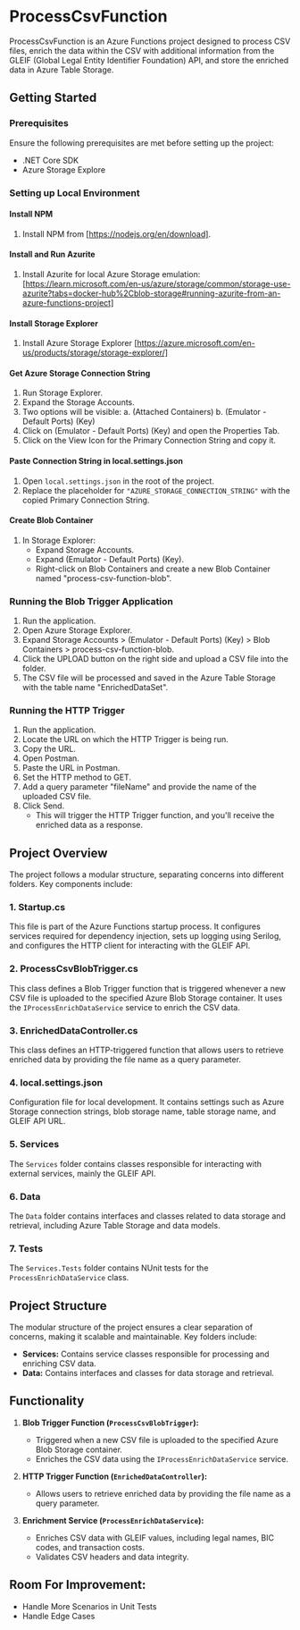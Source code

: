 # ProcessCsvFunction

ProcessCsvFunction is an Azure Functions project designed to process CSV files, enrich the data within the CSV with additional information from the GLEIF (Global Legal Entity Identifier Foundation) API, and store the enriched data in Azure Table Storage.

## Getting Started

### Prerequisites
Ensure the following prerequisites are met before setting up the project:

- .NET Core SDK
- Azure Storage Explore 

### Setting up Local Environment

#### Install NPM
1. Install NPM from [https://nodejs.org/en/download].

#### Install and Run Azurite
1. Install Azurite for local Azure Storage emulation: [https://learn.microsoft.com/en-us/azure/storage/common/storage-use-azurite?tabs=docker-hub%2Cblob-storage#running-azurite-from-an-azure-functions-project]

#### Install Storage Explorer
1. Install Azure Storage Explorer [https://azure.microsoft.com/en-us/products/storage/storage-explorer/]

#### Get Azure Storage Connection String
1. Run Storage Explorer.
2. Expand the Storage Accounts.
3. Two options will be visible: 
    a. (Attached Containers)
    b. (Emulator - Default Ports) (Key)
4. Click on (Emulator - Default Ports) (Key) and open the Properties Tab.
5. Click on the View Icon for the Primary Connection String and copy it.

#### Paste Connection String in local.settings.json
1. Open `local.settings.json` in the root of the project.
2. Replace the placeholder for `"AZURE_STORAGE_CONNECTION_STRING"` with the copied Primary Connection String.

#### Create Blob Container
1. In Storage Explorer:
   - Expand Storage Accounts.
   - Expand (Emulator - Default Ports) (Key).
   - Right-click on Blob Containers and create a new Blob Container named "process-csv-function-blob".

### Running the Blob Trigger Application

1. Run the application.
2. Open Azure Storage Explorer.
3. Expand Storage Accounts > (Emulator - Default Ports) (Key) > Blob Containers > process-csv-function-blob.
4. Click the UPLOAD button on the right side and upload a CSV file into the folder.
5. The CSV file will be processed and saved in the Azure Table Storage with the table name "EnrichedDataSet".

### Running the HTTP Trigger

1. Run the application.
2. Locate the URL on which the HTTP Trigger is being run.
3. Copy the URL.
4. Open Postman.
5. Paste the URL in Postman.
6. Set the HTTP method to GET.
7. Add a query parameter "fileName" and provide the name of the uploaded CSV file.
8. Click Send.
   - This will trigger the HTTP Trigger function, and you'll receive the enriched data as a response.

## Project Overview
The project follows a modular structure, separating concerns into different folders. Key components include:

### 1. **Startup.cs**
This file is part of the Azure Functions startup process. It configures services required for dependency injection, sets up logging using Serilog, and configures the HTTP client for interacting with the GLEIF API.

### 2. **ProcessCsvBlobTrigger.cs**
This class defines a Blob Trigger function that is triggered whenever a new CSV file is uploaded to the specified Azure Blob Storage container. It uses the `IProcessEnrichDataService` service to enrich the CSV data.

### 3. **EnrichedDataController.cs**
This class defines an HTTP-triggered function that allows users to retrieve enriched data by providing the file name as a query parameter.

### 4. **local.settings.json**
Configuration file for local development. It contains settings such as Azure Storage connection strings, blob storage name, table storage name, and GLEIF API URL.

### 5. **Services**
The `Services` folder contains classes responsible for interacting with external services, mainly the GLEIF API.

### 6. **Data**
The `Data` folder contains interfaces and classes related to data storage and retrieval, including Azure Table Storage and data models.

### 7. **Tests**
The `Services.Tests` folder contains NUnit tests for the `ProcessEnrichDataService` class.

## Project Structure
The modular structure of the project ensures a clear separation of concerns, making it scalable and maintainable. Key folders include:

- **Services:** Contains service classes responsible for processing and enriching CSV data.
- **Data:** Contains interfaces and classes for data storage and retrieval.

## Functionality
1. **Blob Trigger Function (`ProcessCsvBlobTrigger`):**
   - Triggered when a new CSV file is uploaded to the specified Azure Blob Storage container.
   - Enriches the CSV data using the `IProcessEnrichDataService` service.

2. **HTTP Trigger Function (`EnrichedDataController`):**
   - Allows users to retrieve enriched data by providing the file name as a query parameter.

3. **Enrichment Service (`ProcessEnrichDataService`):**
   - Enriches CSV data with GLEIF values, including legal names, BIC codes, and transaction costs.
   - Validates CSV headers and data integrity.
  

## Room For Improvement: 
- Handle More Scenarios in Unit Tests
- Handle Edge Cases 
